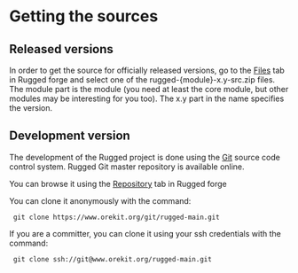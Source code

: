 <!--- Copyright 2013-2015 CS Systèmes d'Information
  Licensed under the Apache License, Version 2.0 (the "License");
  you may not use this file except in compliance with the License.
  You may obtain a copy of the License at
  
    http://www.apache.org/licenses/LICENSE-2.0
  
  Unless required by applicable law or agreed to in writing, software
  distributed under the License is distributed on an "AS IS" BASIS,
  WITHOUT WARRANTIES OR CONDITIONS OF ANY KIND, either express or implied.
  See the License for the specific language governing permissions and
  limitations under the License.
-->

Getting the sources
===================

Released versions
-----------------

In order to get the source for officially released versions, go to the
[Files](https://www.orekit.org/forge/projects/rugged/files) tab in Rugged
forge and select one of the rugged-{module}-x.y-src.zip files. The module
part is the module (you need at least the core module, but other modules
may be interesting for you too). The x.y part in the name specifies the version.

Development version
-------------------

The development of the Rugged project is done using the [Git](http://git-scm.com/)
source code control system. Rugged Git master repository is available online.

You can browse it using the [Repository](https://www.orekit.org/forge/projects/rugged/repository)
tab in Rugged forge

You can clone it anonymously with the command:

     git clone https://www.orekit.org/git/rugged-main.git

If you are a committer, you can clone it using your ssh credentials with the command:

     git clone ssh://git@www.orekit.org/rugged-main.git
